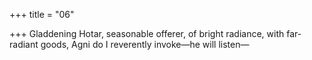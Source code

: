 +++
title = "06"

+++
Gladdening Hotar, seasonable offerer, of bright radiance, with
far-radiant goods,
Agni do I reverently invoke—he will listen—